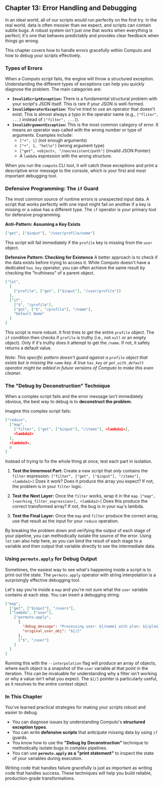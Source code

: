 ## **Chapter 13: Error Handling and Debugging**

In an ideal world, all of our scripts would run perfectly on the first try. In the real world, data is often messier than we expect, and scripts can contain subtle bugs. A robust system isn't just one that works when everything is perfect; it's one that behaves predictably and provides clear feedback when things go wrong.

This chapter covers how to handle errors gracefully within Computo and how to debug your scripts effectively.

### Types of Errors

When a Computo script fails, the engine will throw a structured exception. Understanding the different types of exceptions can help you quickly diagnose the problem. The main categories are:

*   **`InvalidScriptException`:** There is a fundamental structural problem with your script's JSON itself. This is rare if your JSON is well-formed.
*   **`InvalidOperatorException`:** You've tried to use an operator that doesn't exist. This is almost always a typo in the operator name (e.g., `["fliter", ...]` instead of `["filter", ...]`).
*   **`InvalidArgumentException`:** This is the most common category of error. It means an operator was called with the wrong number or type of arguments. Examples include:
    *   `["+", 1]` (not enough arguments)
    *   `["+", 1, "hello"]` (wrong argument type)
    *   `["get", <object>, "/non/existent/path"]` (invalid JSON Pointer)
    *   A `lambda` expression with the wrong structure.

When you run the `computo` CLI tool, it will catch these exceptions and print a descriptive error message to the console, which is your first and most important debugging tool.

### Defensive Programming: The `if` Guard

The most common source of runtime errors is unexpected input data. A script that works perfectly with one input might fail on another if a key is missing or a value has a different type. The `if` operator is your primary tool for defensive programming.

**Anti-Pattern: Assuming a Key Exists**
```json
["get", ["$input"], "/user/profile/name"]
```
This script will fail immediately if the `profile` key is missing from the `user` object.

**Defensive Pattern: Checking for Existence**
A better approach is to check if the data exists before trying to access it. While Computo doesn't have a dedicated `has_key` operator, you can often achieve the same result by checking the "truthiness" of a parent object.

```json
["let",
  [
    ["profile", ["get", ["$input"], "/user/profile"]]
  ],
  ["if",
    ["$", "/profile"],
    ["get", ["$", "/profile"], "/name"],
    "Default Name"
  ]
]
```
This script is more robust. It first tries to get the entire `profile` object. The `if` condition then checks if `profile` is truthy (i.e., not `null` or an empty object). Only if it's truthy does it attempt to get the `/name`. If not, it safely returns a default value.

*Note: This specific pattern doesn't guard against a `profile` object that exists but is missing the `name` key. A true `has_key` or `get_with_default` operator might be added in future versions of Computo to make this even cleaner.*

### The "Debug by Deconstruction" Technique

When a complex script fails and the error message isn't immediately obvious, the best way to debug is to **deconstruct the problem**.

Imagine this complex script fails:
```json
["reduce",
  ["map",
    ["filter", ["get", ["$input"], "/items"], <lambda1>],
    <lambda2>
  ],
  <lambda3>,
  0
]
```
Instead of trying to fix the whole thing at once, test each part in isolation.

1.  **Test the Innermost Part:** Create a new script that *only* contains the `filter` expression.
    `["filter", ["get", ["$input"], "/items"], <lambda1>]`
    Does it work? Does it produce the array you expect? If not, the problem is in your `filter` logic.

2.  **Test the Next Layer:** Once the `filter` works, wrap it in the `map`.
    `["map", [<working_filter_expression>], <lambda2>]`
    Does this produce the correct transformed array? If not, the bug is in your `map`'s lambda.

3.  **Test the Final Layer:** Once the `map` and `filter` produce the correct array, use that result as the input for your `reduce` operation.

By breaking the problem down and verifying the output of each stage of your pipeline, you can methodically isolate the source of the error. Using `let` can also help here, as you can bind the result of each stage to a variable and then output that variable directly to see the intermediate data.

### Using `permuto.apply` for Debug Output

Sometimes, the easiest way to see what's happening inside a script is to print out the state. The `permuto.apply` operator with string interpolation is a surprisingly effective debugging tool.

Let's say you're inside a `map` and you're not sure what the `user` variable contains at each step. You can insert a debugging string.

```json
["map",
  ["get", ["$input"], "/users"],
  ["lambda", ["user"],
    ["permuto.apply",
      {
        "debug_message": "Processing user: ${/name} with plan: ${/plan}",
        "original_user_obj": "${/}"
      },
      ["$", "/user"]
    ]
  ]
]
```
Running this with the `--interpolation` flag will produce an array of objects, where each object is a snapshot of the `user` variable at that point in the iteration. This can be invaluable for understanding why a filter isn't working or why a value isn't what you expect. The `${/}` pointer is particularly useful, as it resolves to the entire context object.

### In This Chapter

You've learned practical strategies for making your scripts robust and easier to debug.
*   You can diagnose issues by understanding Computo's **structured exception types**.
*   You can write **defensive scripts** that anticipate missing data by using `if` guards.
*   You know how to use the **"Debug by Deconstruction"** technique to methodically isolate bugs in complex pipelines.
*   You can use **`permuto.apply` as a "print statement"** to inspect the state of your variables during execution.

Writing code that handles failure gracefully is just as important as writing code that handles success. These techniques will help you build reliable, production-grade transformations.
